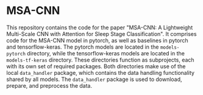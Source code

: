 # MSA-CNN

This repository contains the code for the paper "MSA-CNN: A Lightweight Multi-Scale CNN with Attention for Sleep Stage Classification".
It comprises code for the MSA-CNN model in pytorch, as well as baselines in pytorch and tensorflow-keras. 
The pytorch models are located in the `models-pytorch` directory, while the tensorflow-keras models are located in the `models-tf-keras` directory.
These directories function as subprojects, each with its own set of required packages.
Both directories make use of the local `data_handler` package, which contains the data handling functionality shared by all models.
The `data_handler` package is used to download, prepare, and preprocess the data.

